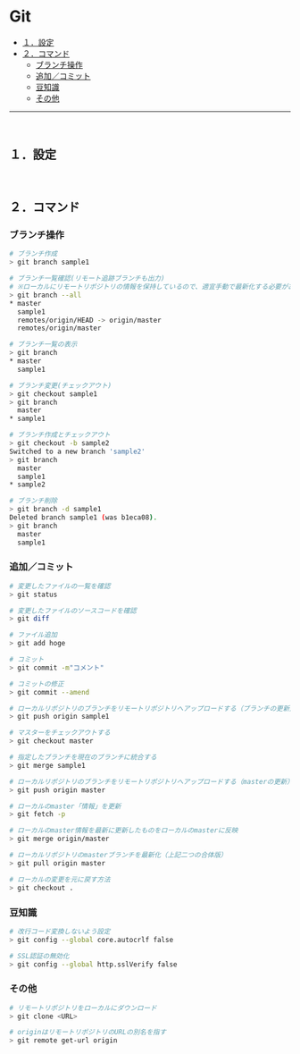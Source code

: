 # Git

<!-- TOC -->

- [１．設定](#１．設定)
- [２．コマンド](#２．コマンド)
    - [ブランチ操作](#ブランチ操作)
    - [追加／コミット](#追加／コミット)
    - [豆知識](#豆知識)
    - [その他](#その他)

<!-- /TOC -->
---
<br>
<!-- NEXT INDENT -->

<a id="markdown-１．設定" name="１．設定"></a>
## １．設定

<br>
<!-- NEXT INDENT -->

<a id="markdown-２．コマンド" name="２．コマンド"></a>
## ２．コマンド

<a id="markdown-ブランチ操作" name="ブランチ操作"></a>
### ブランチ操作

```bash
# ブランチ作成
> git branch sample1

# ブランチ一覧確認(リモート追跡ブランチも出力)
# ※ローカルにリモートリポジトリの情報を保持しているので、適宜手動で最新化する必要がある
> git branch --all
* master
  sample1
  remotes/origin/HEAD -> origin/master
  remotes/origin/master

# ブランチ一覧の表示
> git branch
* master
  sample1

# ブランチ変更(チェックアウト)
> git checkout sample1
> git branch
  master
* sample1

# ブランチ作成とチェックアウト
> git checkout -b sample2
Switched to a new branch 'sample2'
> git branch
  master
  sample1
* sample2

# ブランチ削除
> git branch -d sample1
Deleted branch sample1 (was b1eca08).
> git branch
  master
  sample1
```

<a id="markdown-追加／コミット" name="追加／コミット"></a>
### 追加／コミット

```bash
# 変更したファイルの一覧を確認
> git status

# 変更したファイルのソースコードを確認
> git diff

# ファイル追加
> git add hoge

# コミット
> git commit -m"コメント"

# コミットの修正
> git commit --amend

# ローカルリポジトリのブランチをリモートリポジトリへアップロードする（ブランチの更新）
> git push origin sample1

# マスターをチェックアウトする
> git checkout master

# 指定したブランチを現在のブランチに統合する
> git merge sample1

# ローカルリポジトリのブランチをリモートリポジトリへアップロードする（masterの更新）
> git push origin master

# ローカルのmaster「情報」を更新
> git fetch -p

# ローカルのmaster情報を最新に更新したものをローカルのmasterに反映
> git merge origin/master

# ローカルリポジトリのmasterブランチを最新化（上記二つの合体版）
> git pull origin master

# ローカルの変更を元に戻す方法
> git checkout .

```

<a id="markdown-豆知識" name="豆知識"></a>
### 豆知識

```bash
# 改行コード変換しないよう設定
> git config --global core.autocrlf false

# SSL認証の無効化
> git config --global http.sslVerify false
```

<a id="markdown-その他" name="その他"></a>
### その他

```bash
# リモートリポジトリをローカルにダウンロード
> git clone <URL>

# originはリモートリポジトリのURLの別名を指す
> git remote get-url origin
```

<br>
<!-- NEXT INDENT -->